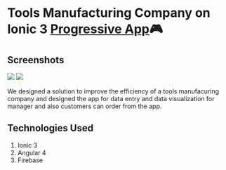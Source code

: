 # Tools Manufacturing Company on Ionic 3 [Progressive App](Prototype)🎮

## Screenshots
<img src="https://image.ibb.co/efxxEb/ice_screenshot_20171206_210230.png"/>
<img src="https://image.ibb.co/ch7VZb/ice_screenshot_20171206_210258.png"/>

We designed a solution to improve the efficiency of a tools manufacuring company and designed the app for data entry and data visualization for manager and also customers can order from the app.

## Technologies Used

1. Ionic 3
2. Angular 4
3. Firebase


